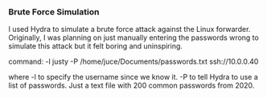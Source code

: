 ### Brute Force Simulation
I used Hydra to simulate a brute force attack against the Linux forwarder. Originally, I was planning on just manually entering the passwords wrong to simulate this attack but it felt boring and uninspiring.

command: -l justy -P /home/juce/Documents/passwords.txt ssh://10.0.0.40

where -l to specify the username since we know it. -P to tell Hydra to use a list of passwords. Just a text file with 200 common passwords from 2020.
